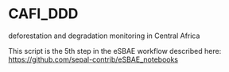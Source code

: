 # CAFI_DDD
deforestation and degradation monitoring in Central Africa

This script is the 5th step in the eSBAE workflow described here: https://github.com/sepal-contrib/eSBAE_notebooks
